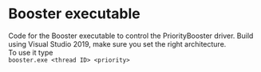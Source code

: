 # Booster executable 

Code for the Booster executable to control the PriorityBooster driver. Build using Visual Studio 2019, make sure you set the right architecture.  
To use it type  
`booster.exe <thread ID> <priority>`